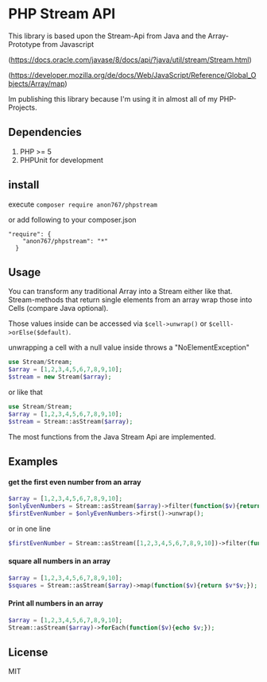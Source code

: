 # PHP Stream API

This library is based upon the Stream-Api from Java and the Array-Prototype from Javascript

(https://docs.oracle.com/javase/8/docs/api/?java/util/stream/Stream.html)

(https://developer.mozilla.org/de/docs/Web/JavaScript/Reference/Global_Objects/Array/map)

Im publishing this library because I'm using it in almost all of my PHP-Projects.

## Dependencies
1. PHP >= 5
2. PHPUnit for development

## install
execute 
```composer require anon767/phpstream```

or add following to your composer.json
```
"require": {
    "anon767/phpstream": "*"
  }
```
## Usage

You can transform any traditional Array into a Stream either like that.
Stream-methods that return single elements from an array wrap those into Cells (compare Java optional).

Those values inside can be accessed via ```$cell->unwrap()``` or ```$celll->orElse($default)```.

unwrapping a cell with a null value inside throws a "NoElementException"


```PHP
use Stream/Stream;
$array = [1,2,3,4,5,6,7,8,9,10];
$stream = new Stream($array);
```
or like that

```PHP
use Stream/Stream;
$array = [1,2,3,4,5,6,7,8,9,10];
$stream = Stream::asStream($array);
```

The most functions from the Java Stream Api are implemented. 

## Examples

#### get the first even number from an array
```PHP
$array = [1,2,3,4,5,6,7,8,9,10];
$onlyEvenNumbers = Stream::asStream($array)->filter(function($v){return $v%2==0;});
$firstEvenNumber = $onlyEvenNumbers->first()->unwrap();
```
or in one line
```PHP
$firstEvenNumber = Stream::asStream([1,2,3,4,5,6,7,8,9,10])->filter(function($v){return $v%2==0;})->first()->unwrap();
```

#### square all numbers in an array

```PHP
$array = [1,2,3,4,5,6,7,8,9,10];
$squares = Stream::asStream($array)->map(function($v){return $v*$v;});
```

#### Print all numbers in an array

```PHP
$array = [1,2,3,4,5,6,7,8,9,10];
Stream::asStream($array)->forEach(function($v){echo $v;});
```


## License

MIT
